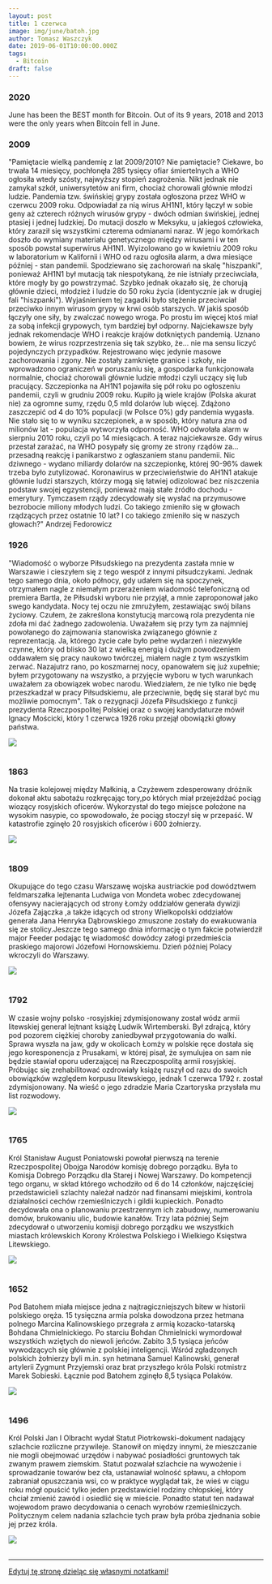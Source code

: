```yaml
---
layout: post
title: 1 czerwca
image: img/june/batoh.jpg
author: Tomasz Waszczyk
date: 2019-06-01T10:00:00.000Z
tags:
  - Bitcoin
draft: false
---
```


### 2020

June has been the BEST month for Bitcoin. Out of its 9 years, 2018 and 2013 were the only years when Bitcoin fell in June.

### 2009

"Pamiętacie wielką pandemię z lat 2009/2010? Nie pamiętacie? Ciekawe, bo trwała 14 miesięcy, pochłonęła 285 tysięcy ofiar śmiertelnych a WHO ogłosiła wtedy szósty, najwyższy stopień zagrożenia. Nikt jednak nie zamykał szkół, uniwersytetów ani firm, chociaż chorowali głównie młodzi ludzie.
Pandemia tzw. świńskiej grypy została ogłoszona przez WHO w czerwcu 2009 roku. Odpowiadał za nią wirus AH1N1, który łączył w sobie geny aż czterech różnych wirusów grypy - dwóch odmian świńskiej, jednej ptasiej i jednej ludzkiej. Do mutacji doszło w Meksyku, u jakiegoś człowieka, który zaraził się wszystkimi czterema odmianami naraz. W jego komórkach doszło do wymiany materiału genetycznego między wirusami i w ten sposób powstał superwirus AH1N1.
Wyizolowano go w kwietniu 2009 roku w laboratorium w Kalifornii i WHO od razu ogłosiła alarm, a dwa miesiące później - stan pandemii. Spodziewano się zachorowań na skalę "hiszpanki", ponieważ AH1N1 był mutacją tak niespotykaną, że nie istniały przeciwciała, które mogły by go powstrzymać. Szybko jednak okazało się, że chorują głównie dzieci, młodzież i ludzie do 50 roku życia (identycznie jak w drugiej fali "hiszpanki"). Wyjaśnieniem tej zagadki było stężenie przeciwciał przeciwko innym wirusom grypy w krwi osób starszych. W jakiś sposób łączyły one siły, by zwalczać nowego wroga. Po prostu im więcej ktoś miał za sobą infekcji grypowych, tym bardziej był odporny.
Najciekawsze były jednak rekomendacje WHO i reakcje krajów dotkniętych pandemią. Uznano bowiem, że wirus rozprzestrzenia się tak szybko, że... nie ma sensu liczyć pojedynczych przypadków. Rejestrowano więc jedynie masowe zachorowania i zgony. Nie zostały zamknięte granice i szkoły, nie wprowadzono ograniczeń w poruszaniu się, a gospodarka funkcjonowała normalnie, chociaż chorowali głównie ludzie młodzi czyli uczący się lub pracujący.
Szczepionka na AH1N1 pojawiła się pół roku po ogłoszeniu pandemii, czyli w grudniu 2009 roku. Kupiło ją wiele krajów (Polska akurat nie) za ogromne sumy, rzędu 0,5 mld dolarów lub więcej. Zdążono zaszczepić od 4 do 10% populacji (w Polsce 0%) gdy pandemia wygasła. Nie stało się to w wyniku szczepionek, a w sposób, który natura zna od milionów lat - populacja wytworzyła odporność. WHO odwołała alarm w sierpniu 2010 roku, czyli po 14 miesiącach.
A teraz najciekawsze. Gdy wirus przestał zarażać, na WHO posypały się gromy ze strony rządów za... przesadną reakcję i panikarstwo z ogłaszaniem stanu pandemii. Nic dziwnego - wydano miliardy dolarów na szczepionkę, której 90-96% dawek trzeba było zutylizować.
Koronawirus w przeciwieństwie do AH1N1 atakuje głównie ludzi starszych, którzy mogą się łatwiej odizolować bez niszczenia podstaw swojej egzystencji, ponieważ mają stałe źródło dochodu - emerytury. Tymczasem rządy zdecydowały się wysłać na przymusowe bezrobocie miliony młodych ludzi. Co takiego zmieniło się w głowach rządzących przez ostatnie 10 lat? I co takiego zmieniło się w naszych głowach?" Andrzej Fedorowicz

### 1926

"Wiadomość o wyborze Piłsudskiego na prezydenta zastała mnie w Warszawie i
cieszyłem się z tego wespół z innymi piłsudczykami. Jednak tego samego dnia, około północy, gdy udałem się na spoczynek, otrzymałem nagle z niemałym przerażeniem wiadomość telefoniczną od premiera Bartla, że
Piłsudski wyboru nie przyjął, a mnie zaproponował jako swego kandydata.
Nocy tej oczu nie zmrużyłem, zestawiając swój bilans życiowy.
Czułem, że zakreślona konstytucją
marcową rola prezydenta nie zdoła mi dać żadnego zadowolenia. Uważałem się przy tym za najmniej powołanego do zajmowania stanowiska związanego głównie z reprezentacją. Ja, którego życie całe było pełne wydarzeń i niezwykle czynne, który od blisko 30 lat z wielką energią i dużym powodzeniem oddawałem się pracy naukowo twórczej, miałem nagle z tym wszystkim zerwać.
Nazajutrz rano, po koszmarnej nocy, opanowałem się już xupełnie; byłem przygotowany na wszystko, a przyjęcie wyboru w tych warunkach uważałem za
obowiązek wobec narodu. Wiedziałem, że nie tylko nie będę przeszkadzał w pracy Piłsudskiemu, ale przeciwnie, będę
się starał być mu możliwie pomocnym".
Tak o rezygnacji Józefa Piłsudskiego z funkcji prezydenta Rzeczpospolitej Polskiej oraz o swojej kandydaturze mówił Ignacy Mościcki, który 1 czerwca 1926 roku przejął obowiązki głowy państwa.

<img src="./img/june/moscicki.jpg"><br><br>

### 1863

Na trasie kolejowej między Małkinią, a Czyżewem zdesperowany dróżnik dokonał aktu sabotażu rozkręcając tory,po których miał przejeżdżać pociąg wiozący rosyjskich oficerów.
Wykorzystał do tego miejsce położone na wysokim nasypie, co spowodowało, że pociąg stoczył się w przepaść.
W katastrofie zginęło 20 rosyjskich oficerów i 600 żołnierzy.

<img src="./img/june/kolej.jpg"><br><br>

### 1809

Okupujące do tego czasu Warszawę wojska austriackie pod dowództwem feldmarszałka lejtenanta Ludwiga von Mondeta wobec zdecydowanej ofensywy nacierających od strony Łomży oddziałów generała dywizji Józefa Zajączka ,a także idących od strony Wielkopolski oddziałów generała Jana Henryka Dąbrowskiego zmuszone zostały do ewakuowania się ze stolicy.Jeszcze tego samego dnia informację o tym fakcie potwierdził major Feeder podając tę wiadomość dowódcy załogi przedmieścia praskiego majorowi Józefowi Hornowskiemu.
Dzień później Polacy wkroczyli do Warszawy.

<img src="./img/june/mondeta.jpg"><br><br>

### 1792

W czasie wojny polsko -rosyjskiej zdymisjonowany został wódz armii litewskiej generał lejtnant książę Ludwik Wirtemberski. Był zdrajcą, który pod pozorem ciężkiej choroby zaniedbywał przygotowania do walki. Sprawa wyszła na jaw, gdy w okolicach Łomży w polskie ręce dostała się jego koresponencja z Prusakami, w której pisał, że symulujea on sam nie będzie stawiał oporu uderzającej na Rzeczpospolitą armii rosyjskiej. Próbując się zrehabilitować ozdrowiały książę ruszył od razu do swoich obowiązków względem korpusu litewskiego, jednak 1 czerwca 1792 r. został zdymisjonowany. Na wieść o jego zdradzie Maria Czartoryska przysłała mu list rozwodowy.

<img src="./img/june/wirtemberski.jpg"><br><br>

### 1765

Król Stanisław August Poniatowski powołał pierwszą na terenie Rzeczpospolitej Obojga Narodów komisję dobrego porządku. Była to Komisja Dobrego Porządku dla Starej i Nowej Warszawy. Do kompetencji tego organu, w skład którego wchodziło od 6 do 14 członków, najczęściej przedstawicieli szlachty należał nadzór nad finansami miejskimi, kontrola działalności cechów rzemieślniczych i gildii kupieckich. Ponadto decydowała ona o planowaniu przestrzennym ich zabudowy, numerowaniu domów, brukowaniu ulic, budowie kanałów.
Trzy lata później Sejm zdecydował o utworzeniu komisji dobrego porządku we wszystkich miastach królewskich Korony Królestwa Polskiego i Wielkiego Księstwa Litewskiego.

<img src="./img/june/poniatowski.jpg"><br><br>

### 1652

Pod Batohem miała miejsce jedna z najtragiczniejszych bitew w historii polskiego oręża.
15 tysięczna armia polska dowodzona przez hetmana polnego Marcina Kalinowskiego przegrała z armią kozacko-tatarską Bohdana Chmielnickiego.
Po starciu Bohdan Chmielnicki wymordował wszystkich wziętych do niewoli jeńców.
Zabito 3,5 tysiąca jeńców wywodzących się głównie z polskiej inteligencji. Wśród
zgładzonych polskich żołnierzy byli m.in. syn hetmana Samuel Kalinowski, generał artylerii
Zygmunt Przyjemski oraz brat przyszłego króla
Polski rotmistrz Marek Sobieski.
Łącznie pod Batohem zginęło 8,5 tysiąca Polaków.

<img src="./img/june/batoh.jpg"><br><br>

### 1496

Król Polski Jan I Olbracht wydał Statut Piotrkowski-dokument nadający szlachcie rozliczne przywileje. Stanowił on między innymi, że mieszczanie nie mogli obejmować urzędów i nabywać posiadłości gruntowych tak zwanym prawem ziemskim. Statut pozwalał szlachcie na wywożenie i sprowadzanie towarów bez cła, ustanawiał wolność spławu, a chłopom zabraniał opuszczania wsi, co w praktyce wyglądał tak, że wieś w ciągu roku mógł opuścić tylko jeden przedstawiciel rodziny chłopskiej, który chciał zmienić zawód i osiedlić się w mieście. Ponadto statut ten nadawał wojewodom prawo decydowania o cenach wyrobów rzemieślniczych.
Politycznym celem nadania szlachcie tych praw była próba zjednania sobie jej przez króla.

<img src="./img/june/olbracht.jpg"><br><br>

---

<a href="https://github.com/TomaszWaszczyk/historia.waszczyk.com/edit/master/src/content/june-1.md" target="_blank">Edytuj tę stronę dzieląc się własnymi notatkami!</a>
